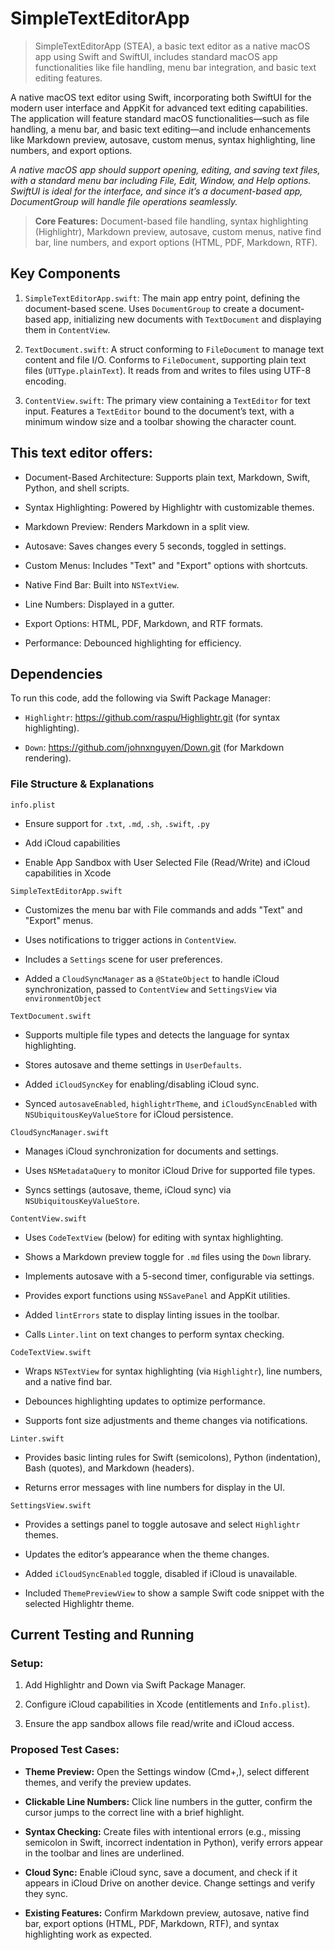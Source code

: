 # SimpleTextEditorApp

> SimpleTextEditorApp (STEA), a basic text editor as a native macOS app using Swift and SwiftUI, includes standard macOS app functionalities like file handling, menu bar integration, and basic text editing features.

A native macOS text editor using Swift, incorporating both SwiftUI for the modern user interface and AppKit for advanced text editing capabilities. The application will feature standard macOS functionalities—such as file handling, a menu bar, and basic text editing—and include enhancements like Markdown preview, autosave, custom menus, syntax highlighting, line numbers, and export options. 

*A native macOS app should support opening, editing, and saving text files, with a standard menu bar including File, Edit, Window, and Help options. SwiftUI is ideal for the interface, and since it’s a document-based app, DocumentGroup will handle file operations seamlessly.*

> **Core Features:** Document-based file handling, syntax highlighting (Highlightr), Markdown preview, autosave, custom menus, native find bar, line numbers, and export options (HTML, PDF, Markdown, RTF).

## Key Components

1. `SimpleTextEditorApp.swift`: The main app entry point, defining the document-based scene. Uses `DocumentGroup` to create a document-based app, initializing new documents with `TextDocument` and displaying them in `ContentView`.

2. `TextDocument.swift`: A struct conforming to `FileDocument` to manage text content and file I/O. Conforms to `FileDocument`, supporting plain text files (`UTType.plainText`). It reads from and writes to files using UTF-8 encoding.

3. `ContentView.swift`: The primary view containing a `TextEditor` for text input. Features a `TextEditor` bound to the document’s text, with a minimum window size and a toolbar showing the character count.

## This text editor offers:

- Document-Based Architecture: Supports plain text, Markdown, Swift, Python, and shell scripts.

- Syntax Highlighting: Powered by Highlightr with customizable themes.

- Markdown Preview: Renders Markdown in a split view.

- Autosave: Saves changes every 5 seconds, toggled in settings.

- Custom Menus: Includes "Text" and "Export" options with shortcuts.

- Native Find Bar: Built into `NSTextView`.

- Line Numbers: Displayed in a gutter.

- Export Options: HTML, PDF, Markdown, and RTF formats.

- Performance: Debounced highlighting for efficiency.

## Dependencies

To run this code, add the following via Swift Package Manager:

- `Highlightr`: https://github.com/raspu/Highlightr.git (for syntax highlighting).

- `Down`: https://github.com/johnxnguyen/Down.git (for Markdown rendering).

### File Structure & Explanations

`info.plist`

- Ensure support for `.txt`, `.md`, `.sh`, `.swift`, `.py`

- Add iCloud capabilities

- Enable App Sandbox with User Selected File (Read/Write) and iCloud capabilities in Xcode

`SimpleTextEditorApp.swift`

- Customizes the menu bar with File commands and adds "Text" and "Export" menus.

- Uses notifications to trigger actions in `ContentView`.

- Includes a `Settings` scene for user preferences.

- Added a `CloudSyncManager` as a `@StateObject` to handle iCloud synchronization, passed to `ContentView` and `SettingsView` via `environmentObject`

`TextDocument.swift`

- Supports multiple file types and detects the language for syntax highlighting.

- Stores autosave and theme settings in `UserDefaults`.

- Added `iCloudSyncKey` for enabling/disabling iCloud sync.

- Synced `autosaveEnabled`, `highlightrTheme`, and `iCloudSyncEnabled` with `NSUbiquitousKeyValueStore` for iCloud persistence.

`CloudSyncManager.swift`

- Manages iCloud synchronization for documents and settings.

- Uses `NSMetadataQuery` to monitor iCloud Drive for supported file types.

- Syncs settings (autosave, theme, iCloud sync) via `NSUbiquitousKeyValueStore`.

`ContentView.swift`

- Uses `CodeTextView` (below) for editing with syntax highlighting.

- Shows a Markdown preview toggle for `.md` files using the `Down` library.

- Implements autosave with a 5-second timer, configurable via settings.

- Provides export functions using `NSSavePanel` and AppKit utilities.

- Added `lintErrors` state to display linting issues in the toolbar.

- Calls `Linter.lint` on text changes to perform syntax checking.

`CodeTextView.swift`

- Wraps `NSTextView` for syntax highlighting (via `Highlightr`), line numbers, and a native find bar.

- Debounces highlighting updates to optimize performance.

- Supports font size adjustments and theme changes via notifications.

`Linter.swift`

- Provides basic linting rules for Swift (semicolons), Python (indentation), Bash (quotes), and Markdown (headers).

- Returns error messages with line numbers for display in the UI.

`SettingsView.swift`

- Provides a settings panel to toggle autosave and select `Highlightr` themes.

- Updates the editor’s appearance when the theme changes.

- Added `iCloudSyncEnabled` toggle, disabled if iCloud is unavailable.

- Included `ThemePreviewView` to show a sample Swift code snippet with the selected Highlightr theme.

## Current Testing and Running

### Setup:

1. Add Highlightr and Down via Swift Package Manager.

2. Configure iCloud capabilities in Xcode (entitlements and `Info.plist`).

3. Ensure the app sandbox allows file read/write and iCloud access.

### Proposed Test Cases:

- **Theme Preview:** Open the Settings window (Cmd+,), select different themes, and verify the preview updates.

- **Clickable Line Numbers:** Click line numbers in the gutter, confirm the cursor jumps to the correct line with a brief highlight.

- **Syntax Checking:** Create files with intentional errors (e.g., missing semicolon in Swift, incorrect indentation in Python), verify errors appear in the toolbar and lines are underlined.

- **Cloud Sync:** Enable iCloud sync, save a document, and check if it appears in iCloud Drive on another device. Change settings and verify they sync.

- **Existing Features:** Confirm Markdown preview, autosave, native find bar, export options (HTML, PDF, Markdown, RTF), and syntax highlighting work as expected.

